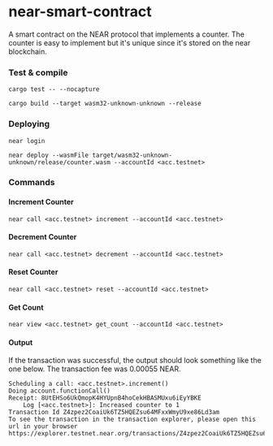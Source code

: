 # near-smart-contract

A smart contract on the NEAR protocol that implements a counter. The counter is easy to implement but it's unique since it's stored on the near blockchain.

### Test & compile

`cargo test -- --nocapture`

`cargo build --target wasm32-unknown-unknown --release`

### Deploying

`near login`

`near deploy --wasmFile target/wasm32-unknown-unknown/release/counter.wasm --accountId <acc.testnet>`

### Commands

#### Increment Counter

`near call <acc.testnet> increment --accountId <acc.testnet>`

#### Decrement Counter

`near call <acc.testnet> decrement --accountId <acc.testnet>`

#### Reset Counter

`near call <acc.testnet> reset --accountId <acc.testnet>`

#### Get Count

`near view <acc.testnet> get_count --accountId <acc.testnet>`

#### Output

If the transaction was successful, the output should look something like the one below. The transaction fee was 0.00055 NEAR.

```
Scheduling a call: <acc.testnet>.increment()
Doing account.functionCall()
Receipt: 8UtEHSo6UkQmopK4HYUpnB4hoCekHBASMUxu6iEyYBKE
	Log [<acc.testnet>]: Increased counter to 1
Transaction Id Z4zpez2CoaiUk6TZ5HQEZsu64MFxxWmyU9xe86Ld3am
To see the transaction in the transaction explorer, please open this url in your browser
https://explorer.testnet.near.org/transactions/Z4zpez2CoaiUk6TZ5HQEZsu64MFxxWmyU9xe86Ld3am
```
